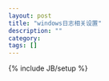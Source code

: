 ```yaml
---
layout: post
title: "windows日志相关设置"
description: ""
category: 
tags: []
---
```

{% include JB/setup %}
